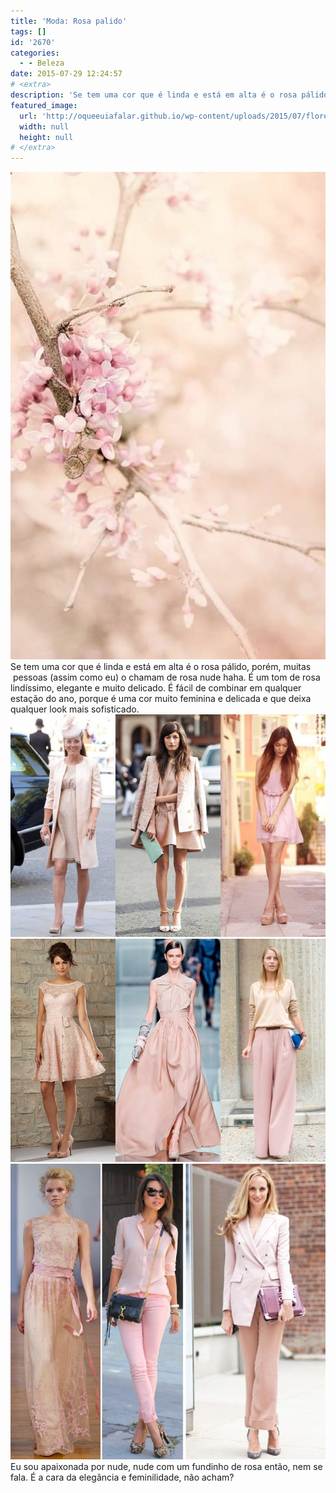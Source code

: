 ```yaml
---
title: 'Moda: Rosa palido'
tags: []
id: '2670'
categories:
  - - Beleza
date: 2015-07-29 12:24:57
# <extra>
description: 'Se tem uma cor que é linda e está em alta é o rosa pálido, porém, muitas  pessoas (assim como eu) o chamam de rosa nude haha. É um tom de rosa lindíssimo, elegante e muito delicado. É fácil de combinar em qualquer estação do ano, porque é uma cor muito feminina e delicada e que deixa qualquer look mais sofisticado. Eu sou apaixonada por nude, nude com um fundinho de rosa então, nem se fala. É a cara da elegância e feminilidade, não acham?'
featured_image: 
  url: 'http://oqueeuiafalar.github.io/wp-content/uploads/2015/07/flores-rosas-palidas-662x1024.jpg'
  width: null
  height: null
# </extra>
---
```


[![flores rosas palidas](/wp-content/uploads/2015/07/flores-rosas-palidas-662x1024.jpg)](/wp-content/uploads/2015/07/flores-rosas-palidas.jpg) Se tem uma cor que é linda e está em alta é o rosa pálido, porém, muitas  pessoas (assim como eu) o chamam de rosa nude haha. É um tom de rosa lindíssimo, elegante e muito delicado. É fácil de combinar em qualquer estação do ano, porque é uma cor muito feminina e delicada e que deixa qualquer look mais sofisticado. [![looks no tom rosa palido](/wp-content/uploads/2015/07/looks-no-tom-rosa-palido.png)](/wp-content/uploads/2015/07/looks-no-tom-rosa-palido.png) [![looks no tom rosa nude](/wp-content/uploads/2015/07/looks-no-tom-rosa-nude.png)](/wp-content/uploads/2015/07/looks-no-tom-rosa-nude.png) [![looks rosa palido e nude](/wp-content/uploads/2015/07/looks-rosa-palido-e-nude.png)](/wp-content/uploads/2015/07/looks-rosa-palido-e-nude.png) Eu sou apaixonada por nude, nude com um fundinho de rosa então, nem se fala. É a cara da elegância e feminilidade, não acham?
